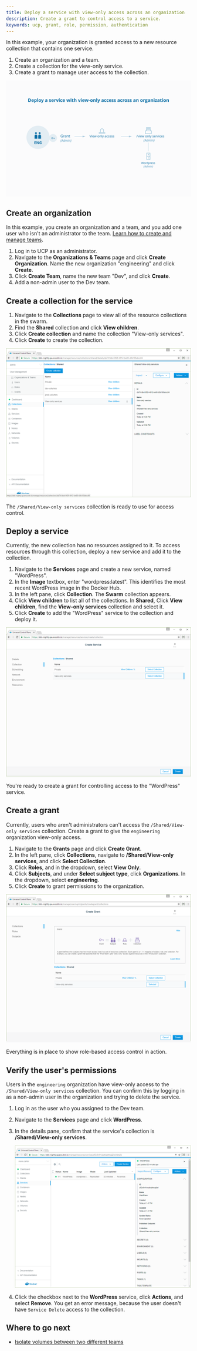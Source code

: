 ```yaml
---
title: Deploy a service with view-only access across an organization
description: Create a grant to control access to a service.
keywords: ucp, grant, role, permission, authentication
---
```


In this example, your organization is granted access to a new resource
collection that contains one service.

1. Create an organization and a team.
2. Create a collection for the view-only service.
3. Create a grant to manage user access to the collection.

![](../images/view-only-access-diagram.svg)

## Create an organization

In this example, you create an organization and a team, and you add one user
who isn't an administrator to the team.
[Learn how to create and manage teams](create-and-manage-teams.md).

1.  Log in to UCP as an administrator.
2.  Navigate to the **Organizations & Teams** page and click
    **Create Organization**. Name the new organization "engineering" and
    click **Create**.
3.  Click **Create Team**, name the new team "Dev", and click **Create**.
3.  Add a non-admin user to the Dev team.

## Create a collection for the service

1.  Navigate to the **Collections** page to view all of the resource
    collections in the swarm.
2.  Find the **Shared** collection and click **View children**.
3.  Click **Create collection** and name the collection "View-only services".
4.  Click **Create** to create the collection.

![](../images/deploy-view-only-service-1.png)

The `/Shared/View-only services` collection is ready to use for access
control.

## Deploy a service

Currently, the new collection has no resources assigned to it. To access
resources through this collection, deploy a new service and add it to the
collection.

1.  Navigate to the **Services** page and create a new service, named
    "WordPress".
2.  In the **Image** textbox, enter "wordpress:latest". This identifies the
    most recent WordPress image in the Docker Hub.
3.  In the left pane, click **Collection**. The **Swarm** collection appears.
4.  Click **View children** to list all of the collections. In **Shared**,
    Click **View children**, find the **View-only services** collection and
    select it.
5.  Click **Create** to add the "WordPress" service to the collection and
    deploy it.

![](../images/deploy-view-only-service-3.png)

You're ready to create a grant for controlling access to the "WordPress" service.

## Create a grant

Currently, users who aren't administrators can't access the
`/Shared/View-only services` collection. Create a grant to give the
`engineering` organization view-only access.

1.  Navigate to the **Grants** page and click **Create Grant**.
2.  In the left pane, click **Collections**, navigate to **/Shared/View-only services**,
    and click **Select Collection**.
3.  Click **Roles**, and in the dropdown, select **View Only**.
4.  Click **Subjects**, and under **Select subject type**, click **Organizations**.
    In the dropdown, select **engineering**.
5.  Click **Create** to grant permissions to the organization.

![](../images/deploy-view-only-service-4.png)

Everything is in place to show role-based access control in action.

## Verify the user's permissions

Users in the `engineering` organization have view-only access to the
`/Shared/View-only services` collection. You can confirm this by logging in
as a non-admin user in the organization and trying to delete the service.

1.  Log in as the user who you assigned to the Dev team.
2.  Navigate to the **Services** page and click **WordPress**.
3.  In the details pane, confirm that the service's collection is
    **/Shared/View-only services**.

    ![](../images/deploy-view-only-service-2.png)

4.  Click the checkbox next to the **WordPress** service, click **Actions**,
    and select **Remove**. You get an error message, because the user
    doesn't have `Service Delete` access to the collection.

## Where to go next

- [Isolate volumes between two different teams](isolate-volumes-between-teams.md)
